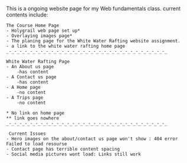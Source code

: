 This is a ongoing website page for my Web fundamentals class. 
current contents include:
    
    The Course Home Page 
    - Holygrail web page set up*
    - Overlaying images page*
    - The planing page for the White Water Rafting website assignment.
    - a link to the white water rafting home page
    _-_-_-_-_-_-_-_-_-_-_-_-_-_-_-_-_-_-_-_-_-_-_-_-_-_-_-_-_-_-_

    White Water Rafting Page
    - An About us page 
        -has content
    - A Contact us page
        -has content
    - A Home page
        -no content
    - A Trips page
        -no content

    * No link on home page
    ** link goes nowhere
    _-_-_-_-_-_-_-_-_-_-_-_-_-_-_-_-_-_-_-_-_-_-_-_-_-_-_-_-_-_-_

     Current Issues
    - Hero images on the about/contact us page won't show : 404 error Failed to load resourse
    - Contact page has terrible content spacing 
    - Social media pictures wont load: Links still work
        


    
